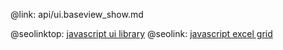 @link: api/ui.baseview_show.md

@seolinktop: [javascript ui library](https://webix.com)
@seolink: [javascript excel grid](https://webix.com/widget/excel_viewer/)